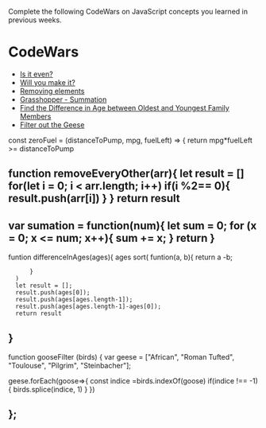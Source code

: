 Complete the following CodeWars on JavaScript concepts you learned in previous weeks.

# CodeWars

- [Is it even?](https://www.codewars.com/kata/555a67db74814aa4ee0001b5/train/javascript)
- [Will you make it?](https://www.codewars.com/kata/5861d28f124b35723e00005e/train/javascript)
- [Removing elements](https://www.codewars.com/kata/5769b3802ae6f8e4890009d2/train/javascript)
- [Grasshopper - Summation](https://www.codewars.com/kata/55d24f55d7dd296eb9000030/train/javascript)
- [Find the Difference in Age between Oldest and Youngest Family Members](https://www.codewars.com/kata/5720a1cb65a504fdff0003e2/train/javascript)
- [Filter out the Geese](https://www.codewars.com/kata/57ee4a67108d3fd9eb0000e7/train/javascript)


const zeroFuel = (distanceToPump, mpg, fuelLeft) => {
  return mpg*fuelLeft >= distanceToPump


  function removeEveryOther(arr){
      let result = []
      for(let i = 0; i < arr.length; i++)
      if(i %2== 0){
          result.push(arr[i])
      }
  }
  return result
----------------------------------------------------
  var sumation = function(num){
      let sum = 0;
      for (x = 0; x <= num; x++){
          sum += x;
      }
      return
  }
--------------------------------------------------------

  funtion differenceInAges(ages){
      ages sort(
          funtion(a, b){
              return a -b;

          }
      )
      let result = [];
      result.push(ages[0]);
      result.push(ages[ages.length-1]);
      result.push(ages[ages.length-1]-ages[0]);
      return result
  }
-------------------------------------------------------------

  function gooseFilter (birds) {
  var geese = ["African", "Roman Tufted", "Toulouse", "Pilgrim", "Steinbacher"];

  geese.forEach(goose=>{
      const indice =birds.indexOf(goose)
      if(indice !== -1){
          birds.splice(indice, 1)
      }
  })
  

};
--------------------------------------